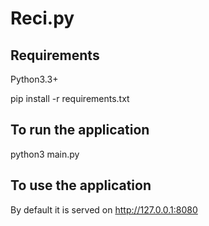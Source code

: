 # Reci.py

## Requirements

Python3.3+

pip install -r requirements.txt

## To run the application

python3 main.py


## To use the application

By default it is served on http://127.0.0.1:8080
